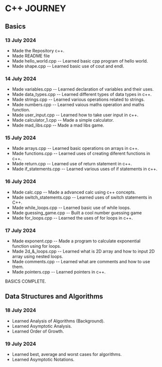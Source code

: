 # C++ JOURNEY

## Basics 

### 13 July 2024 

- Made the Repository c++.
- Made README file
- Made hello_world.cpp -- Learned basic cpp program of hello world.
- Made shape.cpp -- Learned basic use of cout and endl.

### 14 July 2024

- Made variables.cpp -- Learned declaration of variables and their uses.
- Made data_types.cpp -- Learned different types of data types in c++.
- Made strings.cpp -- Learned various operations related to strings.
- Made numbers.cpp -- Learned vaious maths operation and maths function.
- Made user_input.cpp -- Learned how to take user input in c++.
- Made calculator_1.cpp -- Made a simple calculator.
- Made mad_libs.cpp -- Made a mad libs game.

### 15 July 2024

- Made arrays.cpp -- Learned basic operations on arrays in c++.
- Made functions.cpp -- Learned uses of creating diferent functions in c++.
- Made return.cpp -- Learned use of return statement in c++.
- Made if_statements.cpp -- Learned various uses of if statements in c++.


### 16 July 2024

- Made calc.cpp -- Made a advanced calc using c++ concepts.
- Made switch_statements.cpp -- Learned uses of switch statements in C++.
- Made while_loops.cpp -- Learned basic use of while loops.
- Made guessing_game.cpp -- Built a cool number guessing game
- Made for_loops.cpp -- Learned the uses of for loops in c++.

### 17 July 2024

- Made exponent.cpp -- Made a program to calculate exponential function using for loops.
- Made 2d_&_loops.cpp -- Learned what is 2D array and how to input 2D array using nested loops.
- Made comments.cpp -- Learned what are comments and how to use them.
- Made pointers.cpp -- Learned pointers in c++.

BASICS COMPLETE.

## Data Structures and Algorithms

### 18 July 2024

- Learned Analysis of Algorithms (Background).
- Learned Asymptotic Analysis.
- Learned Order of Growth.

### 19 July 2024

- Learned best, average and worst cases for algorithms.
- Learned Asymptotic Notations.

